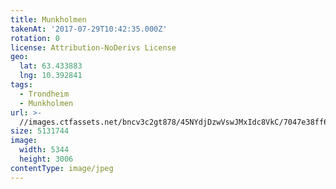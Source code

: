 ```yaml
---
title: Munkholmen
takenAt: '2017-07-29T10:42:35.000Z'
rotation: 0
license: Attribution-NoDerivs License
geo:
  lat: 63.433883
  lng: 10.392841
tags:
  - Trondheim
  - Munkholmen
url: >-
  //images.ctfassets.net/bncv3c2gt878/45NYdjDzwVswJMxIdc8VkC/7047e38ff62d470faa9cf980c163417e/munkholmen_35853478270_o
size: 5131744
image:
  width: 5344
  height: 3006
contentType: image/jpeg
---
```


